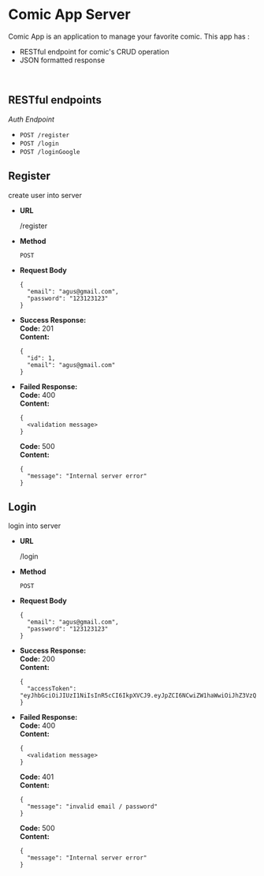 # Comic App Server
Comic App is an application to manage your favorite comic. This app has : 
* RESTful endpoint for comic's CRUD operation
* JSON formatted response

&nbsp;

## RESTful endpoints

_Auth Endpoint_
- `POST /register`
- `POST /login`
- `POST /loginGoogle`

**Register**
----
  create user into server

* **URL**

  /register

* **Method**

  `POST`

* **Request Body**

  ```
  {
    "email": "agus@gmail.com",
    "password": "123123123"
  }
  ```

* **Success Response:** <br />
  **Code:** 201 <br />
  **Content:**
  ```
  {
    "id": 1,
    "email": "agus@gmail.com"
  }
  ```

* **Failed Response:** <br />
  **Code:** 400 <br />
  **Content:**
  ```
  {
    <validation message>
  }
  ```
  **Code:** 500 <br />
  **Content:**
  ```
  {
    "message": "Internal server error"
  }
  ```

**Login**
----
  login into server

* **URL**

  /login

* **Method**

  `POST`

* **Request Body**

  ```
  {
    "email": "agus@gmail.com",
    "password": "123123123"
  }
  ```

* **Success Response:** <br />
  **Code:** 200 <br />
  **Content:**
  ```
  {
    "accessToken": "eyJhbGciOiJIUzI1NiIsInR5cCI6IkpXVCJ9.eyJpZCI6NCwiZW1haWwiOiJhZ3VzQGdtYWlsLmNvbSIsImlhdCI6MTYxMDAyNjMzNH0.5AsUmBNb3g8F3KVNMW0iziNvnAahsz2M3CQV8iRBC_Q"
  }
  ```

* **Failed Response:** <br />
  **Code:** 400 <br />
  **Content:**
  ```
  {
    <validation message>
  }
  ```
  **Code:** 401 <br />
  **Content:**
  ```
  {
    "message": "invalid email / password"
  }
  ```
  **Code:** 500 <br />
  **Content:**
  ```
  {
    "message": "Internal server error"
  }
  ```